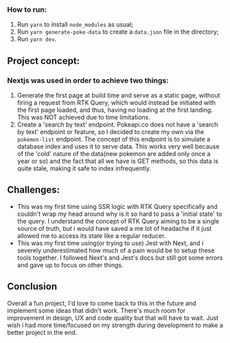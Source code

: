 ### How to run:
1. Run `yarn` to install `node_modules` as usual;
2. Run `yarn generate-poke-data` to create a `data.json` file in the directory;
3. Run `yarn dev`.

## Project concept:

### Nextjs was used in order to achieve two things:
1. Generate the first page at build time and serve as a static page, without firing a request from RTK Query, which would instead be initiated with the first page loaded, and thus, having no loading at the first landing. This was NOT achieved due to time limitations.
2. Create a 'search by text' endpoint. Pokeapi.co does not have a 'search by text' endpoint or feature, so I decided to create my own via the `pokemon-list` endpoint. The concept of this endpoint is to simulate a database index and uses it to serve data. This works very well because of the 'cold' nature of the data(new pokemon are added only once a year or so) and the fact that all we have is GET methods, so this data is quite stale, making it safe to index infrequently.

## Challenges:
- This was my first time using SSR logic with RTK Query specifically and couldn't wrap my head around why is it so hard to pass a 'initial state' to the query. I understand the concept of RTK Query aiming to be a single source of truth, but i would have saved a me lot of headache if it just allowed me to access its state like a regular reducer.
- This was my first time using(or trying to use) Jest with Next, and i severely underestimated how much of a pain would be to setup these tools together. I followed Next's and Jest's docs but still got some errors and gave up to focus on other things. 

## Conclusion
Overall a fun project, I'd love to come back to this in the future and implement some ideas that didn't work. There's much room for improvement in design, UX and code quality but that will have to wait. Just wish i had more time/focused on my strength during development to make a better project in the end.